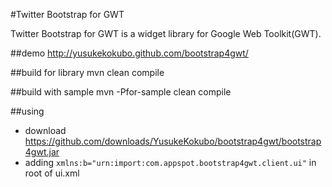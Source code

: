 #Twitter Bootstrap for GWT

Twitter Bootstrap for GWT is a widget library for Google Web Toolkit(GWT).

##demo
http://yusukekokubo.github.com/bootstrap4gwt/

##build for library
mvn clean compile

##build with sample
mvn -Pfor-sample clean compile

##using
* download https://github.com/downloads/YusukeKokubo/bootstrap4gwt/bootstrap4gwt.jar
* adding <code>xmlns:b="urn:import:com.appspot.bootstrap4gwt.client.ui"</code> in root of ui.xml
